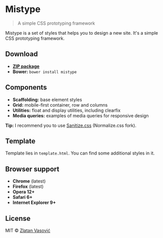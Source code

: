 # Mistype

> A simple CSS prototyping framework

Mistype is a set of styles that helps you to design a new site. It's a simple
CSS prototyping framework.

## Download

- [**ZIP package**](https://github.com/ZDroid/sanitize.css/archive/master.zip)
- **Bower:** `bower install mistype`

## Components

- **Scaffolding:** base element styles
- **Grid:** mobile-first container, row and columns
- **Utilities:** float and display utilities, including clearfix
- **Media queries:** examples of media queries for responsive design

**Tip:** I recommend you to use
[Sanitize.css](https://github.com/necolas/normalize.css) (Normalize.css fork).

## Template

Template lies in `template.html`. You can find some additional styles in it.

## Browser support

- **Chrome** (latest)
- **Firefox** (latest)
- **Opera 12+**
- **Safari 6+**
- **Internet Explorer 9+**

## License

MIT &copy; [Zlatan Vasović](https://github.com/ZDroid)
